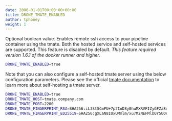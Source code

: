 ```yaml
---
date: 2000-01-01T00:00:00+00:00
title: DRONE_TMATE_ENABLED
author: tphoney
weight: 1
---
```


Optional boolean value. Enables remote ssh access to your pipeline container using the tmate. Both the hosted service and self-hosted services are supported. This feature is disabled by default. _This feature required version 1.6.1 of the docker runner and higher._

```bash
DRONE_TMATE_ENABLED=true
```

Note that you can also configure a self-hosted tmate server using the below configuration parameters. Please see the official [tmate documentation](https://tmate.io/) to learn more about self-hosting a tmate server.

```bash
DRONE_TMATE_ENABLED=true
DRONE_TMATE_HOST=tmate.company.com
DRONE_TMATE_PORT=2200
DRONE_TMATE_FINGERPRINT_RSA=SHA256:iL3StSCmPU+7p2IoD8y0huMXRVFIZyGFZa8r+lO3U5I
DRONE_TMATE_FINGERPRINT_ED25519=SHA256:gXLaN8IUxUMmlm/xu7M2NEFMlbUr5UORUgMi86Kh+tI
```
